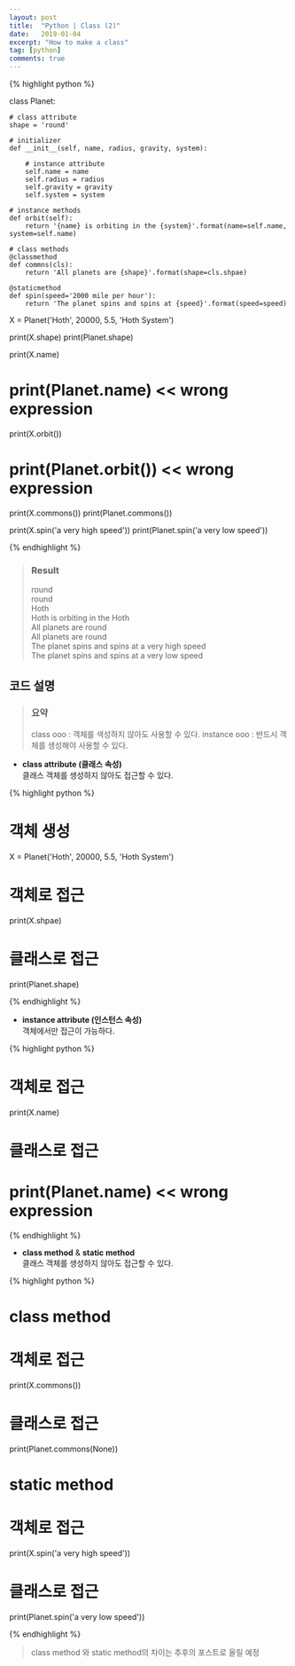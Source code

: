 ```yaml
---
layout: post
title:  "Python | Class (2)"
date:   2019-01-04
excerpt: "How to make a class"
tag: [python]
comments: true
---
```


{% highlight python %}

class Planet:
    
    # class attribute
    shape = 'round'
    
    # initializer
    def __init__(self, name, radius, gravity, system):
    
        # instance attribute
        self.name = name
        self.radius = radius
        self.gravity = gravity
        self.system = system
        
    # instance methods
    def orbit(self):
        return '{name} is orbiting in the {system}'.format(name=self.name, system=self.name)
        
    # class methods
    @classmethod
    def commns(cls):
        return 'All planets are {shape}'.format(shape=cls.shpae)
        
    @staticmethod
    def spin(speed='2000 mile per hour'):
        return 'The planet spins and spins at {speed}'.format(speed=speed)
        
X = Planet('Hoth', 20000, 5.5, 'Hoth System')

print(X.shape)
print(Planet.shape)

print(X.name)
# print(Planet.name) << wrong expression

print(X.orbit())
# print(Planet.orbit()) << wrong expression

print(X.commons())
print(Planet.commons())

print(X.spin('a very high speed'))
print(Planet.spin('a very low speed'))

{% endhighlight %}

> ### Result  
> round  
> round  
> Hoth  
> Hoth is orbiting in the Hoth  
> All planets are round  
> All planets are round  
> The planet spins and spins at a very high speed  
> The planet spins and spins at a very low speed  

## 코드 설명

> ### 요약  
> class ooo : 객체를 색성하지 않아도 사용할 수 있다.
> instance ooo : 반드시 객체를 생성해야 사용할 수 있다.



* __class attribute (클래스 속성)__  
클래스 객체를 생성하지 않아도 접근할 수 있다.

{% highlight python %}

# 객체 생성
X = Planet('Hoth', 20000, 5.5, 'Hoth System') 

# 객체로 접근
print(X.shpae)

# 클래스로 접근
print(Planet.shape)

{% endhighlight %}



* __instance attribute (인스턴스 속성)__  
객체에서만 접근이 가능하다.

{% highlight python %}

# 객체로 접근
print(X.name)

# 클래스로 접근
# print(Planet.name) << wrong expression

{% endhighlight %}


* __class method__ & __static method__  
클래스 객체를 생성하지 않아도 접근할 수 있다.

{% highlight python %}

# class method
# 객체로 접근
print(X.commons())

# 클래스로 접근
print(Planet.commons(None))

# static method
# 객체로 접근
print(X.spin('a very high speed'))

# 클래스로 접근
print(Planet.spin('a very low speed'))

{% endhighlight %}

> class method 와 static method의 차이는 추후의 포스트로 올릴 예정

